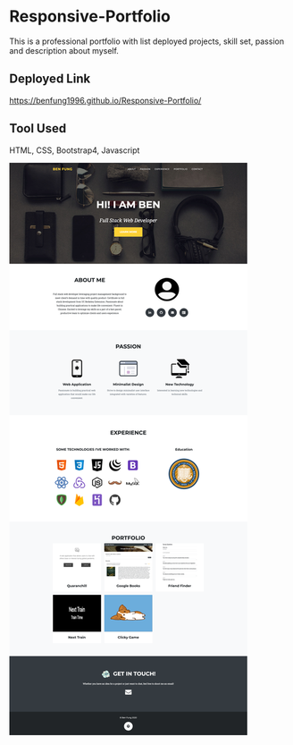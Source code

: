 # Responsive-Portfolio

This is a professional portfolio with list deployed projects, skill set, passion and description about myself.

## Deployed Link
https://benfung1996.github.io/Responsive-Portfolio/

## Tool Used
HTML, CSS, Bootstrap4, Javascript

![](Images/portfolio.png)
